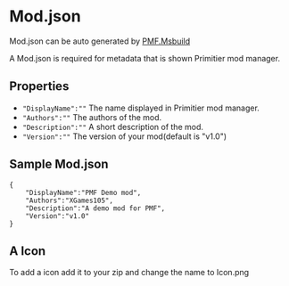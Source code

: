 # Mod.json
Mod.json can be auto generated by [PMF.Msbuild](./PMF.MsBuild.md)

A Mod.json is required for metadata that is shown Primitier mod manager.

## Properties
* ``` "DisplayName":"" ``` The name displayed in Primitier mod manager.
* ``` "Authors":"" ``` The authors of the mod.
* ``` "Description":"" ``` A short description of the mod.
* ``` "Version":"" ``` The version of your mod(default is "v1.0")

## Sample Mod.json 
```
{
	"DisplayName":"PMF Demo mod",
	"Authors":"XGames105",
	"Description":"A demo mod for PMF",
    "Version":"v1.0"
}
```

## A Icon
To add a icon add it to your zip and change the name to Icon.png